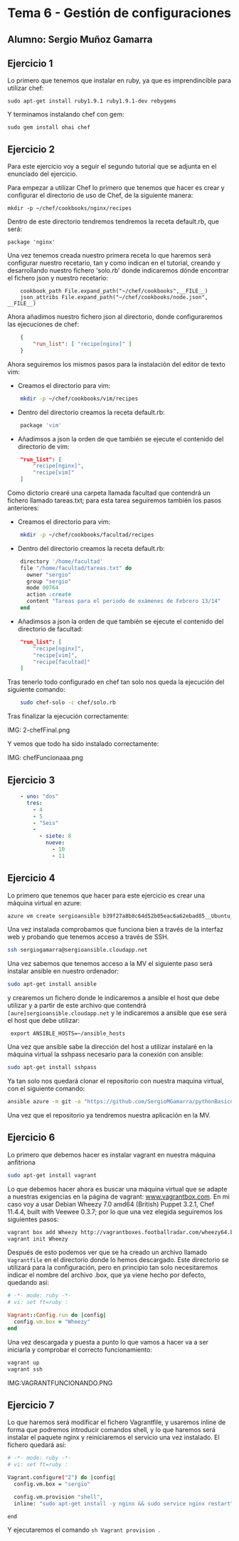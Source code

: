 # Tema 6 - Gestión de configuraciones
## Alumno: Sergio Muñoz Gamarra

## Ejercicio 1

Lo primero que tenemos que instalar en ruby, ya que es imprendincible para utilizar chef:

    sudo apt-get install ruby1.9.1 ruby1.9.1-dev rebygems
    
Y terminamos instalando chef con gem:

    sudo gem install ohai chef
    
## Ejercicio 2

Para este ejercicio voy a seguir el segundo tutorial que se adjunta en el enunciado del ejercicio.

Para empezar a utilizar Chef lo primero que tenemos que hacer es crear y configurar el directorio de uso de Chef, de la siguiente manera:

    mkdir -p ~/chef/cookbooks/nginx/recipes

Dentro de este directorio tendremos tendremos la receta default.rb, que será:

    package 'nginx'


Una vez tenemos creada nuestro primera receta lo que haremos será configurar nuestro recetario, tan y como indican en el tutorial, creando y desarrollando nuestro fichero 'solo.rb' donde indicaremos dónde encontrar el fichero json y nuestro recetario:

```
    cookbook_path File.expand_path("~/chef/cookbooks",__FILE__)
    json_attribs File.expand_path("~/chef/cookbooks/node.json", __FILE__)
```    
    
Ahora añadimos nuestro fichero json al directorio, donde configuraremos las ejecuciones de chef:


```json
    {
        "run_list": [ "recipe[nginx]" ]
    }
```

    
Ahora seguiremos los mismos pasos para la instalación del editor de texto vim:

- Creamos el directorio para vim:

```sh
    mkdir -p ~/chef/cookbooks/vim/recipes
```

    
- Dentro del directorio creamos la receta default.rb:

```ruby
    package 'vim'
```

    
- Añadimsos a json la orden de que también se ejecute el contenido del directorio de vim:

```json
    "run_list": [
        "recipe[nginx]",
        "recipe[vim]"
    ]
```


Como dictorio crearé una carpeta llamada facultad que contendrá un fichero llamado tareas.txt; para esta tarea seguiremos también los pasos anteriores:

- Creamos el directorio para vim:

```sh
    mkdir -p ~/chef/cookbooks/facultad/recipes
```


- Dentro del directorio creamos la receta default.rb:

```ruby
    directory '/home/facultad'
    file "/home/facultad/tareas.txt" do
      owner "sergio"
      group "sergio"
      mode 00764
      action :create
      content "Tareas para el periodo de exámenes de Febrero 13/14"
    end
```


- Añadimsos a json la orden de que también se ejecute el contenido del directorio de facultad:

```json
    "run_list": [
        "recipe[nginx]",
        "recipe[vim]",
        "recipe[facultad]"
    ]
```


Tras tenerlo todo configurado en chef tan solo nos queda la ejecución del siguiente comando:

```sh
    sudo chef-solo -c chef/solo.rb
```


Tras finalizar la ejecución correctamente:

IMG: 2-chefFinal.png

Y vemos que todo ha sido instalado correctamente:

IMG: chefFuncionaaa.png


## Ejercicio 3

```yaml
    - uno: "dos"
      tres:
        - 4
        - 5
        - "Seis"
        -
          - siete: 8
            nueve: 
              - 10
              - 11
```

## Ejercicio 4

Lo primero que tenemos que hacer para este ejercicio es crear una máquina virtual en azure:


```sh
azure vm create sergioansible b39f27a8b8c64d52b05eac6a62ebad85__Ubuntu_DAILY_BUILD-saucy-13_10-amd64-server-20140209-en-us-30GB sergiogamarra CONTRASEÑA --location "West Europe" --ssh
```

Una vez instalada comprobamos que funciona bien a través de la interfaz web y probando que tenemos acceso a través de SSH.

```sh
ssh sergiogamarra@sergioansible.cloudapp.net
```

Una vez sabemos que tenemos acceso a la MV el siguiente paso será instalar ansible en nuestro ordenador:

```sh
sudo apt-get install ansible
```

y crearemos un fichero donde le indicaremos a ansible el host que debe utilizar y a partir de este archivo que contendrá ```[aure]sergioansible.cloudapp.net``` y le indicaremos a ansible que ese será el host que debe utilizar:

```
 export ANSIBLE_HOSTS=~/ansible_hosts
```

Una vez que ansible sabe la dirección del host a utilizar instalaré en la máquina virtual la sshpass necesario para la conexión con ansible:

```sh
sudo apt-get install sshpass
```

Ya tan solo nos quedará clonar el repositorio con nuestra maquina virtual, con el siguiente comando:

```sh
ansible azure -m git -a "https://github.com/SergioMGamarra/pythonBasico.git dest=~/ version=HEAD"
```

Una vez que el repositorio ya tendremos nuestra aplicación en la MV.


## Ejercicio 6

Lo primero que debemos hacer es instalar vagrant en nuestra máquina anfitriona

```sh
sudo apt-get install vagrant
```

Lo que debemos hacer ahora es buscar una máquina virtual que se adapte a nuestras exigencias en la página de vagrant: www.vagrantbox.com. En mi caso voy a usar Debian Wheezy 7.0 amd64 (British) Puppet 3.2.1, Chef 11.4.4, built with Veewee 0.3.7; por lo que una vez elegida seguiremos los siguientes pasos:

```sh
vagrant box add Wheezy http://vagrantboxes.footballradar.com/wheezy64.box
vagrant init Wheezy
```

Después de esto podemos ver que se ha creado un archivo llamado ```Vagrantfile``` en el directorio donde lo hemos descargado. Este directorio se utilizará para la configuración, pero en principio tan solo necesitaremos indicar el nombre del archivo .box, que ya viene hecho por defecto, quedando así:

```ruby
# -*- mode: ruby -*-
# vi: set ft=ruby :

Vagrant::Config.run do |config|
  config.vm.box = "Wheezy"
end
```

Una vez descargada y puesta a punto lo que vamos a hacer va a ser iniciarla y comprobar el correcto funcionamiento:

```sh
vagrant up
vagrant ssh
```

IMG:VAGRANTFUNCIONANDO.PNG


## Ejercicio 7

Lo que haremos será modificar el fichero Vagrantfile, y usaremos inline de forma que podremos introducir comandos shell, y lo que haremos será instalar el paquete nginx y reiniciaremos el servicio una vez instalado. El fichero quedará así:

```sh
# -*- mode: ruby -*-
# vi: set ft=ruby :

Vagrant.configure("2") do |config|
  config.vm.box = "sergio"

  config.vm.provision "shell",
  inline: "sudo apt-get install -y nginx && sudo service nginx restart"

end
```

Y ejecutaremos el comando ```sh Vagrant provision ```.
